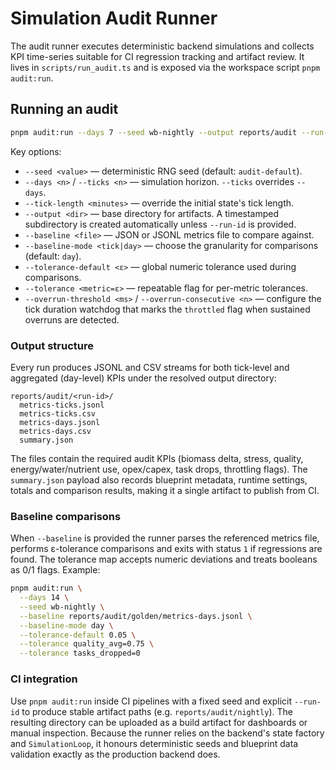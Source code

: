 # Simulation Audit Runner

The audit runner executes deterministic backend simulations and collects KPI
time-series suitable for CI regression tracking and artifact review. It lives in
`scripts/run_audit.ts` and is exposed via the workspace script
`pnpm audit:run`.

## Running an audit

```bash
pnpm audit:run --days 7 --seed wb-nightly --output reports/audit --run-id nightly
```

Key options:

- `--seed <value>` — deterministic RNG seed (default: `audit-default`).
- `--days <n>` / `--ticks <n>` — simulation horizon. `--ticks` overrides
  `--days`.
- `--tick-length <minutes>` — override the initial state's tick length.
- `--output <dir>` — base directory for artifacts. A timestamped subdirectory is
  created automatically unless `--run-id` is provided.
- `--baseline <file>` — JSON or JSONL metrics file to compare against.
- `--baseline-mode <tick|day>` — choose the granularity for comparisons
  (default: `day`).
- `--tolerance-default <ε>` — global numeric tolerance used during comparisons.
- `--tolerance <metric=ε>` — repeatable flag for per-metric tolerances.
- `--overrun-threshold <ms>` / `--overrun-consecutive <n>` — configure the tick
  duration watchdog that marks the `throttled` flag when sustained overruns are
  detected.

### Output structure

Every run produces JSONL and CSV streams for both tick-level and aggregated
(day-level) KPIs under the resolved output directory:

```
reports/audit/<run-id>/
  metrics-ticks.jsonl
  metrics-ticks.csv
  metrics-days.jsonl
  metrics-days.csv
  summary.json
```

The files contain the required audit KPIs (biomass delta, stress, quality,
energy/water/nutrient use, opex/capex, task drops, throttling flags). The
`summary.json` payload also records blueprint metadata, runtime settings, totals
and comparison results, making it a single artifact to publish from CI.

### Baseline comparisons

When `--baseline` is provided the runner parses the referenced metrics file,
performs ε-tolerance comparisons and exits with status `1` if regressions are
found. The tolerance map accepts numeric deviations and treats booleans as
0/1 flags. Example:

```bash
pnpm audit:run \
  --days 14 \
  --seed wb-nightly \
  --baseline reports/audit/golden/metrics-days.jsonl \
  --baseline-mode day \
  --tolerance-default 0.05 \
  --tolerance quality_avg=0.75 \
  --tolerance tasks_dropped=0
```

### CI integration

Use `pnpm audit:run` inside CI pipelines with a fixed seed and explicit
`--run-id` to produce stable artifact paths (e.g. `reports/audit/nightly`). The
resulting directory can be uploaded as a build artifact for dashboards or manual
inspection. Because the runner relies on the backend's state factory and
`SimulationLoop`, it honours deterministic seeds and blueprint data validation
exactly as the production backend does.
